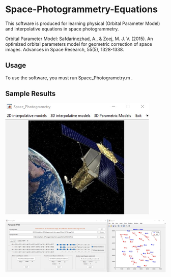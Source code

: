 # Space-Photogrammetry-Equations

This software is produced for learning physical (Orbital Parameter Model) and interpolative equations in space photogrammetry.

Orbital Parameter Model: Safdarinezhad, A., & Zoej, M. J. V. (2015). An optimized orbital parameters model for geometric correction of space images. Advances in Space Research, 55(5), 1328-1338.‏

## Usage
To use the software, you must run Space_Photogrametry.m .

## Sample Results

![Screenshot](Capture.jpg)

![Screenshot](Capture1.jpg)
